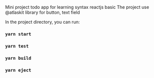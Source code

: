 
Mini project todo app for learning syntax reactjs basic 
The project use @atlaskit library for button, text field 
 
In the project directory, you can run:

### `yarn start`


### `yarn test`


### `yarn build`



### `yarn eject`


